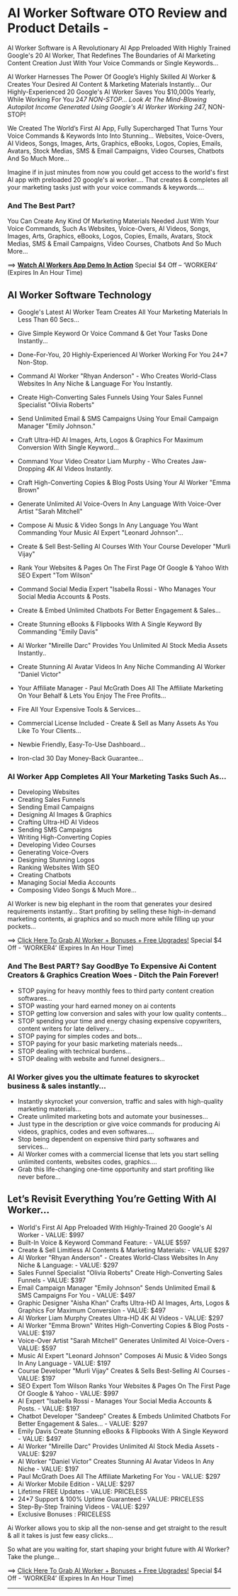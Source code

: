 # AI Worker Software OTO Review and Product Details - 

AI Worker Software is A Revolutionary AI App Preloaded With Highly Trained Google's 20 AI Worker, That Redefines The Boundaries of  AI Marketing Content Creation Just With Your Voice Commands or Single Keywords...

AI Worker Harnesses The Power Of Google’s Highly Skilled AI Worker & Creates Your Desired AI Content & Marketing Materials Instantly…
Our Highly-Experienced 20 Google's AI Worker Saves You $10,000s Yearly, While Working For You 24*7 NON-STOP...
Look At The Mind-Blowing Autopilot Income Generated Using Google's AI Worker Working 24*7, NON-STOP!

We Created The World’s First AI App, Fully Supercharged That Turns Your  Voice Commands & Keywords Into Into Stunning… Websites, Voice-Overs, AI Videos, Songs, Images, Arts, Graphics, eBooks, Logos, Copies, Emails, Avatars, Stock Medias, SMS & Email Campaigns, Video Courses, Chatbots And So Much More…

Imagine if in just minutes from now you could get access to the world's first AI app with preloaded 20 google's ai worker.... That creates & completes all your marketing tasks just with your voice commands & keywords....

### And The Best Part?
You  Can Create Any Kind Of Marketing Materials Needed Just With Your Voice Commands, Such As Websites, Voice-Overs, AI Videos, Songs, Images, Arts, Graphics, eBooks, Logos, Copies, Emails, Avatars, Stock Medias, SMS & Email Campaigns, Video Courses, Chatbots And So Much More…

==> [**Watch AI Workers App Demo In Action**](https://warriorplus.com/o2/a/tsl00b9/0)
Special $4 Off – ‘WORKER4’ (Expires In An Hour Time)

## AI Worker Software Technology

- Google's Latest AI Worker Team Creates All Your Marketing Materials In Less Than 60 Secs...

- Give Simple Keyword Or Voice Command & Get Your Tasks Done Instantly... 

- Done-For-You, 20 Highly-Experienced AI Worker Working For You 24*7 Non-Stop.

- Command AI Worker "Rhyan Anderson" - Who Creates World-Class Websites In Any Niche & Language For You Instantly.

- Create High-Converting Sales Funnels Using Your Sales Funnel Specialist "Olivia Roberts"

- Send Unlimited Email & SMS Campaigns Using Your Email Campaign Manager "Emily Johnson."

- Craft Ultra-HD AI Images, Arts, Logos & Graphics For Maximum Conversion With Single Keyword…

- Command Your Video Creator Liam Murphy - Who Creates Jaw-Dropping 4K AI Videos Instantly.

- Craft High-Converting Copies & Blog Posts Using Your AI Worker "Emma Brown"

- Generate Unlimited AI Voice-Overs In Any Language With Voice-Over Artist "Sarah Mitchell"

- Compose Ai Music & Video Songs In Any Language You Want Commanding Your Music AI Expert "Leonard Johnson"…

- Create & Sell Best-Selling AI Courses With Your Course Developer "Murli Vijay"

- Rank Your Websites & Pages On The First Page Of Google & Yahoo With SEO Expert "Tom Wilson"

- Command Social Media Expert "Isabella Rossi -  Who Manages Your Social Media Accounts & Posts.

- Create & Embed Unlimited Chatbots For Better Engagement & Sales...

- Create Stunning eBooks & Flipbooks With A Single Keyword By Commanding "Emily Davis"

- AI Worker "Mireille Darc" Provides You Unlimited AI Stock Media Assets Instantly..

- Create Stunning AI Avatar Videos In Any Niche Commanding AI Worker "Daniel Victor"

- Your Affiliate Manager - Paul McGrath Does All The Affiliate Marketing On Your Behalf & Lets You Enjoy The Free Profits…

- Fire All Your Expensive Tools & Services...

- Commercial License Included - Create & Sell as Many Assets As You Like To Your Clients...

- Newbie Friendly, Easy-To-Use Dashboard...

- Iron-clad 30 Day Money-Back Guarantee...


### AI Worker App Completes All Your Marketing Tasks Such As…
-  Developing Websites
-  Creating Sales Funnels
-  Sending Email Campaigns
-  Designing AI Images & Graphics 
-  Crafting Ultra-HD AI Videos
-  Sending SMS Campaigns
-  Writing High-Converting Copies
-  Developing Video Courses
-  Generating Voice-Overs
-  Designing Stunning Logos
-  Ranking Websites With SEO
-  Creating Chatbots
-  Managing Social Media Accounts
-  Composing Video Songs & Much More...
  
AI Worker is new big elephant in the room that generates your desired requirements instantly…
Start profiting by selling these high-in-demand marketing contents, ai graphics and so much more while filling up your pockets… 

==> [Click Here To Grab AI Worker + Bonuses + Free Upgrades!](https://warriorplus.com/o2/a/tsl00b9/0)
Special $4 Off - ‘WORKER4’ (Expires In An Hour Time)


### And The Best PART? Say GoodBye To Expensive Ai Content Creators & Graphics Creation Woes - Ditch the Pain Forever!

- STOP paying for heavy monthly fees to third party content creation softwares...
- STOP wasting your hard earned money on ai contents
- STOP getting low conversion and sales with your low quality contents…
- STOP spending your time and energy chasing expensive copywriters, content writers for late delivery…
- STOP paying for simples codes and bots… 
- STOP paying for your basic marketing materials needs…
- STOP dealing with technical burdens… 
- STOP dealing with website and funnel designers...

### AI Worker gives you the ultimate features to skyrocket business & sales instantly...

- Instantly skyrocket your conversion, traffic and sales with high-quality marketing materials…
- Create unlimited marketing bots and automate your businesses...
- Just type in the description or give voice commands for producing Ai videos, graphics, codes and even softwares....
- Stop being dependent on expensive third party softwares and services...
- AI Worker comes with a commercial license that lets you start selling unlimited contents, websites codes, graphics....
- Grab this life-changing one-time opportunity and start profiting like never before...


## Let’s Revisit Everything You’re Getting With AI Worker...

- World's First AI App Preloaded With Highly-Trained 20 Google's AI Worker - VALUE: $997
- Built-In Voice & Keyword Command Feature: - VALUE $597
- Create & Sell Limitless AI Contents & Marketing Materials: - VALUE $297
- AI Worker "Rhyan Anderson" - Creates World-Class Websites In Any Niche & Language: - VALUE: $297
- Sales Funnel Specialist "Olivia Roberts" Create High-Converting Sales Funnels - VALUE: $397
- Email Campaign Manager "Emily Johnson" Sends Unlimited Email & SMS Campaigns For You - VALUE: $497
- Graphic Designer "Aisha Khan" Crafts Ultra-HD AI Images, Arts, Logos & Graphics For Maximum Conversion - VALUE: $497
- AI Worker Liam Murphy Creates Ultra-HD 4K AI Videos - VALUE: $297
- AI Worker "Emma Brown" Writes High-Converting Copies & Blog Posts - VALUE: $197
- Voice-Over Artist "Sarah Mitchell" Generates Unlimited AI Voice-Overs - VALUE: $597
- Music AI Expert "Leonard Johnson" Composes Ai Music & Video Songs In Any Language - VALUE: $197
- Course Developer "Murli Vijay" Creates & Sells Best-Selling AI Courses - VALUE: $197
- SEO Expert Tom Wilson Ranks Your Websites & Pages On The First Page Of Google & Yahoo - VALUE: $997
- AI Expert "Isabella Rossi - Manages Your Social Media Accounts & Posts. - VALUE: $197
- Chatbot Developer "Sandeep" Creates & Embeds Unlimited Chatbots For Better Engagement & Sales... - VALUE: $297
- Emily Davis Create Stunning eBooks & Flipbooks With A Single Keyword - VALUE: $497 
- AI Worker "Mireille Darc" Provides Unlimited AI Stock Media Assets - VALUE: $297
- AI Worker "Daniel Victor" Creates Stunning AI Avatar Videos In Any Niche - VALUE: $197
- Paul McGrath Does All The Affiliate Marketing For You - VALUE: $297
- Ai Worker Mobile Edition - VALUE: $297
- Lifetime FREE Updates - VALUE: PRICELESS
- 24*7 Support & 100% Uptime Guaranteed - VALUE: PRICELESS
- Step-By-Step Training Videos - VALUE: $297
- Exclusive Bonuses : PRICELESS

Ai Worker allows you to skip all the non-sense and get straight to the result & all it takes is just few easy clicks…

So what are you waiting for, start shaping your bright future with AI Worker? Take the plunge…

==> [Click Here To Grab AI Worker + Bonuses + Free Upgrades!](https://warriorplus.com/o2/a/tsl00b9/0)
Special $4 Off - ‘WORKER4’ (Expires In An Hour Time)

---
